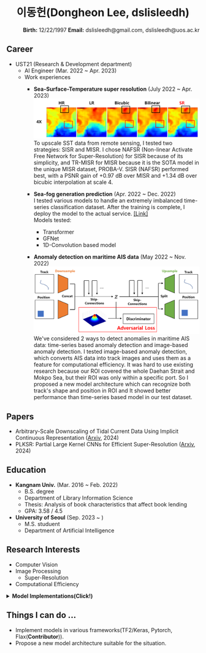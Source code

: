 <h1>
<div align="center">
  이동헌(Dongheon Lee, dslisleedh)
</div>
</h1>

<div align="right">
  <b>Birth:</b> 12/22/1997   
  <b>Email:</b> dslisleedh@gmail.com, dslisleedh@uos.ac.kr
</div>

## Career  
 - UST21 (Research & Development department)
   - AI Engineer (Mar. 2022 ~ Apr. 2023)  
   - Work experiences  
     - <b>Sea-Surface-Temperature super resolution</b> (July 2022 ~ Apr. 2023)  
       ![SST_SR_result](https://github.com/dslisleedh/dslisleedh_cv/blob/main/sst_sr_result.PNG)
       To upscale SST data from remote sensing, I tested two strategies: SISR and MISR. I chose NAFSR (Non-linear Activate Free Network for Super-Resolution) for SISR because of its simplicity, and TR-MISR for MISR because it is the SOTA model in the unique MISR dataset, PROBA-V. SISR (NAFSR) performed best, with a PSNR gain of +0.97 dB over MISR and +1.34 dB over bicubic interpolation at scale 4. 
       
     - <b>Sea-fog generation prediction</b> (Apr. 2022 ~ Dec. 2022)  
        I tested various models to handle an extremely imbalanced time-series classification dataset. After the training is complete, I deploy the model to the actual service. [[Link]](http://www.khoa.go.kr/oceanmap/pois/popup_seafog.do?lang=ko)  
        Models tested:
          - Transformer
          - GFNet
          - 1D-Convolution based model

     - <b>Anomaly detection on maritime AIS data</b> (May 2022 ~ Nov. 2022)  
       ![Model](https://github.com/dslisleedh/dslisleedh_cv/blob/main/ais_ad_aad_model.png)  
      We've considered 2 ways to detect anomalies in maritime AIS data: time-series based anomaly detection and image-based anomaly detection.
I tested image-based anomaly detection, which converts AIS data into track images and uses them as a feature for computational efficiency. It was hard to use existing research because our ROI covered the whole Daehan Strait and Mokpo Sea, but their ROI was only within a specific port. So I proposed a new model architecture which can recognize both track's shape and position in ROI and It showed better performance than time-series based model in our test dataset.

## Papers
 - Arbitrary-Scale Downscaling of Tidal Current Data Using Implicit Continuous Representation ([Arxiv](https://arxiv.org/abs/2401.15893), 2024)
 - PLKSR: Partial Large Kernel CNNs for Efficient Super-Resolution ([Arxiv](https://arxiv.org/pdf/2404.11848.pdf), 2024)
   
## Education  
 - <b>Kangnam Univ.</b> (Mar. 2016 ~ Feb. 2022)  
   - B.S. degree
   - Department of Library Information Science  
   - Thesis: Analysis of book characteristics that affect book lending 
   - GPA: 3.58 / 4.5
 - <b>University of Seoul</b> (Sep. 2023 ~ )
   - M.S. studuent
   - Department of Artificial Intelligence

## Research Interests  
 - Computer Vision
 - Image Processing
   - Super-Resolution   
 - Computational Efficiency
 
 <details>
 <summary> <b>Model Implementations(Click!)</b> </summary>
 
 ### Computer Vision Models  
  - DualPatchNorm [[Tensorflow2/Keras]](https://github.com/dslisleedh/DualPatchNorm-tensorflow2)
  - ConvNeXt [[Tensorflow2/Keras]](https://github.com/dslisleedh/ConvNeXt-tensorflow2)
  - EnsNet [[Tensorflow2/Keras]](https://github.com/dslisleedh/EnsNet-tensorflow2)
  - MetaFormer(PoolFormer) [[Flax]](https://github.com/dslisleedh/MetaFormer-flax)
  - VisionPermutator [[Flax]](https://github.com/dslisleedh/MLP_based_models-flax/blob/main/vip.py)
  - MLPMixer [[Tensorflow2/Keras]](https://github.com/dslisleedh/MLP_based_models-tensorflow2/blob/master/mlpmixer.py) [[Flax]](https://github.com/dslisleedh/MLP_based_models-flax/blob/main/mlpmixer.py)
  - S^2MLP [[Tensorflow2/Keras]](https://github.com/dslisleedh/MLP_based_models-tensorflow2/blob/master/s2mlp.py) [[Flax]](https://github.com/dslisleedh/MLP_based_models-flax/blob/main/s2mlp.py)
  - S^2MLP v2 [[Flax]](https://github.com/dslisleedh/MLP_based_models-flax/blob/main/s2mlpv2.py)
  - gMLPs [[Tensorflow2/Keras]](https://github.com/dslisleedh/MLP_based_models-tensorflow2/blob/master/gmlp.py)
  - ResMLP [[Tensorflow2/Keras]](https://github.com/dslisleedh/MLP_based_models-tensorflow2/blob/master/resmlp.py)  
  - RaftMLP [[Tensorflow2/Keras]](https://github.com/dslisleedh/MLP_based_models-tensorflow2/blob/master/raftmlp.py)  
  - FNet [[Tensorflow2/Keras]](https://github.com/dslisleedh/MLP_based_models-tensorflow2/blob/master/fnet.py)  
  - GFNet [[Tensorflow2/Keras]](https://github.com/dslisleedh/MLP_based_models-tensorflow2/blob/master/gfnet.py)  
  - ConvMLP [[Tensorflow2/Keras]](https://github.com/dslisleedh/MLP_based_models-tensorflow2/blob/master/convmlp.py)  
  - Vision Transformer [[Tensorflow2/Keras]](https://github.com/dslisleedh/VisionTransformers-tensorflow2)   
  - MobileNetV1 [[Flax]](https://github.com/dslisleedh/CNNs-flax/blob/c83548d65e94dffb0fb382bc60854b76178c06c0/src/models.py#L235)  
  - SENet [[Tensorflow2/Keras]](https://github.com/dslisleedh/CNNs-tensorflow2/tree/main/6SENet) [[Flax]](https://github.com/dslisleedh/CNNs-flax/blob/c83548d65e94dffb0fb382bc60854b76178c06c0/src/models.py#L203)
  - DenseNet [[Tensorflow2/Keras]](https://github.com/dslisleedh/CNNs-tensorflow2/tree/main/5DenseNet) [[Flax]](https://github.com/dslisleedh/CNNs-flax/blob/c83548d65e94dffb0fb382bc60854b76178c06c0/src/models.py#L171)
  - PreActResNet [[Flax]](https://github.com/dslisleedh/CNNs-flax/blob/c83548d65e94dffb0fb382bc60854b76178c06c0/src/models.py#L134)
  - ResNet [[Tensorflow2/Keras]](https://github.com/dslisleedh/CNNs-tensorflow2/tree/main/4ResNet) [[Flax]](https://github.com/dslisleedh/CNNs-flax/blob/c83548d65e94dffb0fb382bc60854b76178c06c0/src/models.py#L101)
  - Inception [[Tensorflow2/Keras]](https://github.com/dslisleedh/CNNs-tensorflow2/tree/main/3Inception) [[Flax]](https://github.com/dslisleedh/CNNs-flax/blob/c83548d65e94dffb0fb382bc60854b76178c06c0/src/models.py#L14)
  - VGGNet [[Tensorflow2/Keras]](https://github.com/dslisleedh/CNNs-tensorflow2/tree/main/2VGGNet) [[Flax]](https://github.com/dslisleedh/CNNs-flax/blob/c83548d65e94dffb0fb382bc60854b76178c06c0/src/models.py#L72)
  - AlexNet [[Tensorflow2/Keras]](https://github.com/dslisleedh/CNNs-tensorflow2/tree/main/1AlexNet) 

#### Low level vision task
  - NAFNet [[Tensorflow2/Keras]](https://github.com/dslisleedh/NAFNet-tensorflow2) [[Flax]](https://github.com/dslisleedh/NAFNet-flax/blob/main/nafnet.py)
  - NAFSSR [[Flax]](https://github.com/dslisleedh/NAFNet-flax/blob/main/nafssr.py)
  - NCNet [[Flax]](https://github.com/dslisleedh/NCNet-flax)
  - TR-MISR [[Tensorflow2/Keras]](https://github.com/dslisleedh/TR_MISR)
  - RAMs [[Tensorflow2/Keras]](https://github.com/dslisleedh/SuperResolution-tensorflow2/blob/main/multiimage/rams.py)
  - SwinIR [[Tensorflow2/Keras]](https://github.com/dslisleedh/SwinIR-tensorflow)
  - BTSRN [[Tensorflow2/Keras]](https://github.com/dslisleedh/SuperResolution-tensorflow2/blob/main/singleimage/btsrn.py)
  - CARN [[Tensorflow2/Keras]](https://github.com/dslisleedh/SuperResolution-tensorflow2/blob/main/singleimage/carn.py)
  - DRRN [[Tensorflow2/Keras]](https://github.com/dslisleedh/SuperResolution-tensorflow2/blob/main/singleimage/drrn.py)
  - EDSR [[Tensorflow2/Keras]](https://github.com/dslisleedh/SuperResolution-tensorflow2/blob/main/singleimage/edsr.py)
  - ESPCN [[Tensorflow2/Keras]](https://github.com/dslisleedh/SuperResolution-tensorflow2/blob/main/singleimage/espcn.py)
  - FSRCNN [[Tensorflow2/Keras]](https://github.com/dslisleedh/SuperResolution-tensorflow2/blob/main/singleimage/fsrcnn.py)
  - IRCNN [[Tensorflow2/Keras]](https://github.com/dslisleedh/SuperResolution-tensorflow2/blob/main/singleimage/ircnn.py)
  - MAMNet [[Tensorflow2/Keras]](https://github.com/dslisleedh/SuperResolution-tensorflow2/blob/main/singleimage/mamnet.py)
  - REDNet [[Tensorflow2/Keras]](https://github.com/dslisleedh/SuperResolution-tensorflow2/blob/main/singleimage/rednet.py)
  - SRCNN [[Tensorflow2/Keras]](https://github.com/dslisleedh/SuperResolution-tensorflow2/blob/main/singleimage/srcnn.py)
  - SRGAN [[Tensorflow2/Keras]](https://github.com/dslisleedh/SuperResolution-tensorflow2/blob/main/singleimage/srgan.py)
  - SRRAM [[Tensorflow2/Keras]](https://github.com/dslisleedh/SuperResolution-tensorflow2/blob/main/singleimage/srram.py)
  - VDSR [[Tensorflow2/Keras]](https://github.com/dslisleedh/SuperResolution-tensorflow2/blob/main/singleimage/vdsr.py)
  
### Generative Models  
  - VAE [[Tensorflow2/Keras]](https://github.com/dslisleedh/GenerativeAutoencoders-tensorflow2/blob/main/vae.py) [[Flax]](https://github.com/dslisleedh/Generative_models-flax/blob/1b4bce4529b7098c10493ee2673bb2df59ddde2f/src/models.py#L21)
  - MarkovianHVAE [[Flax]](https://github.com/dslisleedh/Generative_models-flax/blob/1b4bce4529b7098c10493ee2673bb2df59ddde2f/src/models.py#L48)
  - AAE [[Tensorflow2/Keras]](https://github.com/dslisleedh/GenerativeAutoencoders-tensorflow2/blob/main/aae.py)
  - CAAE [[Tensorflow2/Keras]](https://github.com/dslisleedh/GenerativeAutoencoders-tensorflow2/blob/main/caae.py)
  - DFCVAE [[Tensorflow2/Keras]](https://github.com/dslisleedh/GenerativeAutoencoders-tensorflow2/blob/main/dfcvae.py)
  - GAN [[Tensorflow2/Keras]](https://github.com/dslisleedh/GAN-tensorflow2/blob/master/gan.py) [[Flax]](https://github.com/dslisleedh/Generative_models-flax/blob/1b4bce4529b7098c10493ee2673bb2df59ddde2f/src/models.py#L102)
  - CGAN [[Tensorflow2/Keras]](https://github.com/dslisleedh/GAN-tensorflow2/blob/master/cgan.py)
  - DCGAN [[Tensorflow2/Keras]](https://github.com/dslisleedh/GAN-tensorflow2/blob/master/dcgan.py)
  - LSGAN [[Tensorflow2/Keras]](https://github.com/dslisleedh/GAN-tensorflow2/blob/master/lsgan.py)
  - WGAN [[Tensorflow2/Keras]](https://github.com/dslisleedh/GAN-tensorflow2/blob/master/wgan.py)
  - WGAN-gp [[Tensorflow2/Keras]](https://github.com/dslisleedh/GAN-tensorflow2/blob/master/wgangp.py)
  - CycleGAN [[Tensorflow2/Keras]](https://github.com/dslisleedh/GAN-tensorflow2/blob/master/cyclegan.py)
 </details>
   
   
## Things I can do ...
  - Implement models in various frameworks(TF2/Keras, Pytorch, Flax(<b>Contributor</b>)). 
  - Propose a new model architecture suitable for the situation.
  
 
